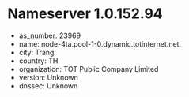 # Nameserver 1.0.152.94

* as_number: 23969
* name: node-4ta.pool-1-0.dynamic.totinternet.net.
* city: Trang
* country: TH
* organization: TOT Public Company Limited
* version: Unknown
* dnssec: Unknown
